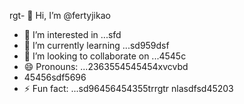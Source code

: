 rgt- 👋 Hi, I’m @fertyjikао
- 👀 I’m interested in ...sfd
- 🌱 I’m currently learning ...sd959dsf
- 💞️ I’m looking to collaborate on ...4545c
- 😄 Pronouns: ...2363554545454xvcvbd
- 45456sdf5696
- ⚡ Fun fact: ...sd96456454355trrgtr
 nlasdfsd45203
<!---hfd5435456262966022002
fertyjik/fertyjik is a ✨ special ✨ repository because its `README.md` (weerthis fidfble) appears on your GitHub pgererofile.gfm
You can click the Preview link to take a look at your changes.523526
--->
